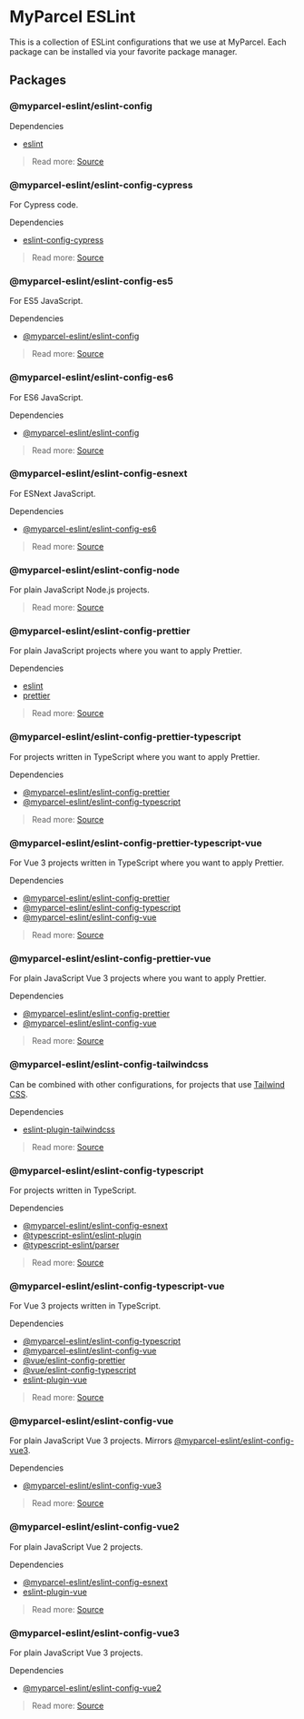 # MyParcel ESLint

This is a collection of ESLint configurations that we use at MyParcel. Each package can be installed via your favorite package manager.

## Packages

### @myparcel-eslint/eslint-config

Dependencies

- [eslint]

> Read more: [Source](./packages/eslint-config)

### @myparcel-eslint/eslint-config-cypress

For Cypress code.

Dependencies

- [eslint-config-cypress]

> Read more: [Source](./packages/eslint-config-cypress)

### @myparcel-eslint/eslint-config-es5

For ES5 JavaScript.

Dependencies

- [@myparcel-eslint/eslint-config]

> Read more: [Source](./packages/eslint-config-es5)

### @myparcel-eslint/eslint-config-es6

For ES6 JavaScript.

Dependencies

- [@myparcel-eslint/eslint-config]

> Read more: [Source](./packages/eslint-config-es6)

### @myparcel-eslint/eslint-config-esnext

For ESNext JavaScript.

Dependencies

- [@myparcel-eslint/eslint-config-es6]

> Read more: [Source](./packages/eslint-config-esnext)

### @myparcel-eslint/eslint-config-node

For plain JavaScript Node.js projects.

> Read more: [Source](./packages/eslint-config-node)

### @myparcel-eslint/eslint-config-prettier

For plain JavaScript projects where you want to apply Prettier.

Dependencies

- [eslint]
- [prettier]

> Read more: [Source](./packages/eslint-config-prettier)

### @myparcel-eslint/eslint-config-prettier-typescript

For projects written in TypeScript where you want to apply Prettier.

Dependencies

- [@myparcel-eslint/eslint-config-prettier]
- [@myparcel-eslint/eslint-config-typescript]

> Read more: [Source](./packages/eslint-config-prettier-typescript)

### @myparcel-eslint/eslint-config-prettier-typescript-vue

For Vue 3 projects written in TypeScript where you want to apply Prettier.

Dependencies

- [@myparcel-eslint/eslint-config-prettier]
- [@myparcel-eslint/eslint-config-typescript]
- [@myparcel-eslint/eslint-config-vue]

> Read more: [Source](./packages/eslint-config-prettier-typescript-vue)

### @myparcel-eslint/eslint-config-prettier-vue

For plain JavaScript Vue 3 projects where you want to apply Prettier.

Dependencies

- [@myparcel-eslint/eslint-config-prettier]
- [@myparcel-eslint/eslint-config-vue]

> Read more: [Source](./packages/eslint-config-prettier-vue)

### @myparcel-eslint/eslint-config-tailwindcss

Can be combined with other configurations, for projects that use [Tailwind CSS](https://tailwindcss.com).

Dependencies

- [eslint-plugin-tailwindcss]

> Read more: [Source](./packages/eslint-config-tailwindcss)

### @myparcel-eslint/eslint-config-typescript

For projects written in TypeScript.

Dependencies

- [@myparcel-eslint/eslint-config-esnext]
- [@typescript-eslint/eslint-plugin]
- [@typescript-eslint/parser]

> Read more: [Source](./packages/eslint-config-typescript)

### @myparcel-eslint/eslint-config-typescript-vue

For Vue 3 projects written in TypeScript.

Dependencies

- [@myparcel-eslint/eslint-config-typescript]
- [@myparcel-eslint/eslint-config-vue]
- [@vue/eslint-config-prettier]
- [@vue/eslint-config-typescript]
- [eslint-plugin-vue]

> Read more: [Source](./packages/eslint-config-typescript-vue)

### @myparcel-eslint/eslint-config-vue

For plain JavaScript Vue 3 projects. Mirrors [@myparcel-eslint/eslint-config-vue3].

Dependencies

- [@myparcel-eslint/eslint-config-vue3]

> Read more: [Source](./packages/eslint-config-vue)

### @myparcel-eslint/eslint-config-vue2

For plain JavaScript Vue 2 projects.

Dependencies

- [@myparcel-eslint/eslint-config-esnext]
- [eslint-plugin-vue]

> Read more: [Source](./packages/eslint-config-vue2)

### @myparcel-eslint/eslint-config-vue3

For plain JavaScript Vue 3 projects.

Dependencies

- [@myparcel-eslint/eslint-config-vue2]

> Read more: [Source](./packages/eslint-config-vue3)


[@myparcel-eslint/eslint-config-cypress]: #myparcel-eslinteslint-config-cypress

[@myparcel-eslint/eslint-config-es5]: #myparcel-eslinteslint-config-es5

[@myparcel-eslint/eslint-config-es6]: #myparcel-eslinteslint-config-es6

[@myparcel-eslint/eslint-config-es6]: https://www.npmjs.com/package/@myparcel-eslint/eslint-config-es6

[@myparcel-eslint/eslint-config-esnext]: #myparcel-eslinteslint-config-esnext

[@myparcel-eslint/eslint-config-esnext]: https://www.npmjs.com/package/@myparcel-eslint/eslint-config-esnext

[@myparcel-eslint/eslint-config-node]: #myparcel-eslinteslint-config-node

[@myparcel-eslint/eslint-config-prettier-typescript-vue]: #myparcel-eslinteslint-config-prettier-typescript-vue

[@myparcel-eslint/eslint-config-prettier-typescript]: #myparcel-eslinteslint-config-prettier-typescript

[@myparcel-eslint/eslint-config-prettier-vue]: #myparcel-eslinteslint-config-prettier-vue

[@myparcel-eslint/eslint-config-prettier]: #myparcel-eslinteslint-config-prettier

[@myparcel-eslint/eslint-config-prettier]: https://www.npmjs.com/package/@myparcel-eslint/eslint-config-prettier

[@myparcel-eslint/eslint-config-tailwindcss]: #myparcel-eslinteslint-config-tailwindcss

[@myparcel-eslint/eslint-config-typescript-vue]: #myparcel-eslinteslint-config-typescript-vue

[@myparcel-eslint/eslint-config-typescript]: #myparcel-eslinteslint-config-typescript

[@myparcel-eslint/eslint-config-typescript]: https://www.npmjs.com/package/@myparcel-eslint/eslint-config-typescript

[@myparcel-eslint/eslint-config-vue2]: #myparcel-eslinteslint-config-vue2

[@myparcel-eslint/eslint-config-vue2]: https://www.npmjs.com/package/@myparcel-eslint/eslint-config-vue2

[@myparcel-eslint/eslint-config-vue3]: #myparcel-eslinteslint-config-vue3

[@myparcel-eslint/eslint-config-vue3]: https://www.npmjs.com/package/@myparcel-eslint/eslint-config-vue3

[@myparcel-eslint/eslint-config-vue]: #myparcel-eslinteslint-config-vue

[@myparcel-eslint/eslint-config-vue]: https://www.npmjs.com/package/@myparcel-eslint/eslint-config-vue

[@myparcel-eslint/eslint-config]: #myparcel-eslinteslint-config

[@myparcel-eslint/eslint-config]: https://www.npmjs.com/package/@myparcel-eslint/eslint-config

[@typescript-eslint/eslint-plugin]: https://www.npmjs.com/package/@typescript-eslint/eslint-plugin

[@typescript-eslint/parser]: https://www.npmjs.com/package/@typescript-eslint/parser

[@vue/eslint-config-prettier]: https://www.npmjs.com/package/@vue/eslint-config-prettier

[@vue/eslint-config-typescript]: https://www.npmjs.com/package/@vue/eslint-config-typescript

[eslint-config-cypress]: https://www.npmjs.com/package/eslint-config-cypress

[eslint-plugin-tailwindcss]: https://www.npmjs.com/package/eslint-plugin-tailwindcss

[eslint-plugin-vue]: https://www.npmjs.com/package/eslint-plugin-vue

[eslint]: https://www.npmjs.com/package/eslint

[prettier]: https://www.npmjs.com/package/prettier
